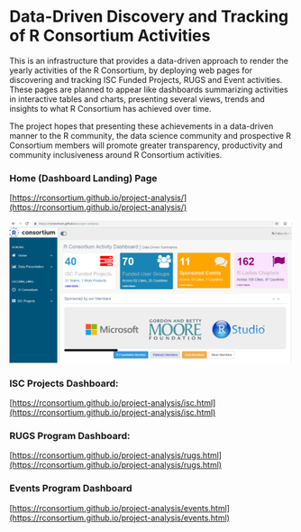 # Data-Driven Discovery and Tracking of R Consortium Activities

This is an infrastructure that provides a data-driven approach to render the yearly activities of the R Consortium, by deploying web pages for discovering and tracking ISC Funded Projects, RUGS and Event activities. These pages are planned to appear like dashboards summarizing activities in interactive tables and charts, presenting several views, trends and insights to what R Consortium has achieved over time. 

The project hopes that presenting these achievements in a data-driven manner to the R community, the data science community and prospective R Consortium members will promote greater transparency, productivity and community inclusiveness around R Consortium activities.

### Home (Dashboard Landing) Page
[https://rconsortium.github.io/project-analysis/](https://rconsortium.github.io/project-analysis/)

![image](rconsortium-home.png)

### ISC Projects Dashboard: 
[https://rconsortium.github.io/project-analysis/isc.html](https://rconsortium.github.io/project-analysis/isc.html)


### RUGS Program Dashboard: 
[https://rconsortium.github.io/project-analysis/rugs.html](https://rconsortium.github.io/project-analysis/rugs.html)


### Events Program Dashboard
[https://rconsortium.github.io/project-analysis/events.html](https://rconsortium.github.io/project-analysis/events.html)
